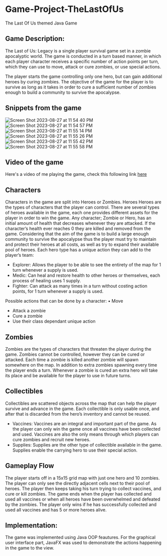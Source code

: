 # Game-Project-TheLastOfUs
The Last Of Us themed Java Game


## Game Description: 
The Last of Us: Legacy is a single player survival game set in a zombie apocalyptic world. The game is conducted in a turn based manner, in which each player character receives a specific number of action points per turn, which they can use to move, attack or cure zombies, or use special actions.

The player starts the game controlling only one hero, but can gain additional heroes by curing zombies. The objective of the game for the player is to survive as long as it takes in order to cure a sufficient number of zombies enough to build a community to survive the apocalypse.

## Snippets from the game
![Screen Shot 2023-08-27 at 11 54 40 PM](https://github.com/sarahelfeel04/Game-Project-TheLastOfUs/assets/142936159/a761df7f-f45f-4aad-92df-b7cf45b54ecb)
![Screen Shot 2023-08-27 at 11 54 57 PM](https://github.com/sarahelfeel04/Game-Project-TheLastOfUs/assets/142936159/d877ee79-2de4-4802-9c9d-4ccbc4ad115f)
![Screen Shot 2023-08-27 at 11 55 14 PM](https://github.com/sarahelfeel04/Game-Project-TheLastOfUs/assets/142936159/3adf6cc9-76f3-4cfb-a6c6-9c3cef966fd1)
![Screen Shot 2023-08-27 at 11 55 26 PM](https://github.com/sarahelfeel04/Game-Project-TheLastOfUs/assets/142936159/402345e3-aec6-4e4c-894e-e03483e31dda)
![Screen Shot 2023-08-27 at 11 55 42 PM](https://github.com/sarahelfeel04/Game-Project-TheLastOfUs/assets/142936159/1106ad15-6666-4d6a-aaca-3c52eca8b4f8)
![Screen Shot 2023-08-27 at 11 55 58 PM](https://github.com/sarahelfeel04/Game-Project-TheLastOfUs/assets/142936159/1223d853-dbd8-4fc0-8ca0-c7242cfabf4f)

## Video of the game 

Here's a video of me playing the game, check this following link [here](https://drive.google.com/file/d/13tecFC7DrL22-nVYQZ35Y4vdS-CqspWC/view?usp=share_link)

## Characters
Characters in the game are split into Heroes or Zombies. Heroes
Heroes are the types of characters that the player can control. There are several types of heroes available in the game, each one provides different assets for the player in order to win the game. Any character; Zombie or Hero, has an initial amount of health that decreases whenever they are attacked. If the character’s health ever reaches 0 they are killed and removed from the game.
Considering that the aim of the game is to build a large enough community to survive the apocalypse thus the player must try to maintain and protect their heroes at all costs, as well as try to expand their available pool of heroes.
Each hero type has a unique action they can add to the player’s team:

* Explorer: Allows the player to be able to see the entirety of the map for 1 turn whenever a supply is used.
*  Medic: Can heal and restore health to other heroes or themselves, each process of healing uses 1 supply.
* Fighter: Can attack as many times in a turn without costing action points, for 1 turn whenever a supply is used.

Possible actions that can be done by a character: • Move
- Attack a zombie
- Cure a zombie
- Use their class dependant unique action

## Zombies
Zombies are the types of characters that threaten the player during the game. Zombies cannot be controlled, however they can be cured or attacked. Each time a zombie is killed another zombie will spawn somewhere on the map. In addition to extra zombies spawning every time the player ends a turn.
Whenever a zombie is cured an extra hero will take its place and be available for the player to use in future turns.

## Collectibles
Collectibles are scattered objects across the map that can help the player survive and advance in the game. Each collectible is only usable once, and after that is discarded from the hero’s inventory and cannot be reused.
- Vaccines: Vaccines are an integral and important part of the game. As the player can only win the game once all vaccines have been collected and used. Vaccines are also the only means through which players can cure zombies and recruit new heroes.
- Supplies: Supplies are the other type of collectible available in the game. Supplies enable the carrying hero to use their special action.

## Gameplay Flow
The player starts off in a 15x15 grid map with just one hero and 10 zombies. The player can only see the directly adjacent cells next to their pool of heroes. The player then keeps taking his turn trying to collect vaccines, and cure or kill zombies. The game ends when the player has collected and used all vaccines or when all heroes have been overwhelmed and defeated by the zombies.
The player only wins if he has successfully collected and used all vaccines and has 5 or more heroes alive.
 
## Implementation: 
The game was implemented using Java OOP feautures. For the graphical user interface part, JavaFX was used to demonstrate the actions happening in the game to the view. 
